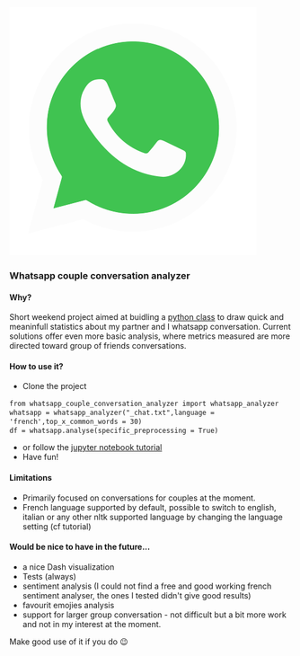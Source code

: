 ![Whatsapp](https://github.com/AmauryLejay/whatsapp_couple_conv_analyzer/blob/master/image.png?raw=true)

### Whatsapp couple conversation analyzer

#### Why? 
Short weekend project aimed at buidling a [python class](https://github.com/AmauryLejay/whatsapp_couple_conv_analyzer/blob/master/whatsapp_couple_conversation_analyzer.py) to draw quick and meaninfull statistics about my partner and I whatsapp conversation. 
Current solutions offer even more basic analysis, where metrics measured are more directed toward group of friends conversations.

#### How to use it?
- Clone the project

```{python}
from whatsapp_couple_conversation_analyzer import whatsapp_analyzer
whatsapp = whatsapp_analyzer("_chat.txt",language = 'french',top_x_common_words = 30) 
df = whatsapp.analyse(specific_preprocessing = True)
```
- or follow the [jupyter notebook tutorial](https://github.com/AmauryLejay/whatsapp_couple_conv_analyzer/blob/master/tutorial.ipynb)
- Have fun! 

#### Limitations
- Primarily focused on conversations for couples at the moment.
- French language supported by default, possible to switch to english, italian or any other nltk supported language by changing the language setting (cf tutorial)

#### Would be nice to have in the future...
- a nice Dash visualization
- Tests (always)
- sentiment analysis (I could not find a free and good working french sentiment analyser, the ones I tested didn't give good results)
- favourit emojies analysis
- support for larger group conversation - not difficult but a bit more work and not in my interest at the moment.

Make good use of it if you do :wink:
